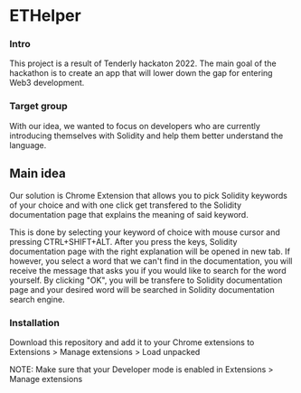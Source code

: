 # ETHelper

### Intro
This project is a result of  Tenderly hackaton 2022. 
The main goal of the hackathon is to create an app that will lower down the gap for entering Web3 development.


### Target group
With our idea, we wanted to focus on developers who are currently introducing themselves with Solidity and help them better understand the language.

## Main idea
Our solution is Chrome Extension that allows you to pick Solidity keywords of your choice and with one click get transfered to the Solidity documentation page that explains the meaning of said keyword.

This is done by selecting your keyword of choice with mouse cursor and pressing CTRL+SHIFT+ALT. After you press the keys, Solidity documentation page with the right explanation will be opened in new tab. If however, you select a word that we can't find in the documentation, you will receive the message that asks you if you would like to search for the word yourself. By clicking "OK", you will be transfere to Solidity documentation page and your desired word will be searched in Solidity documentation search engine.

### Installation
Download this repository and add it to your Chrome extensions to Extensions > Manage extensions > Load unpacked

NOTE: Make sure that your Developer mode is enabled in Extensions > Manage extensions
